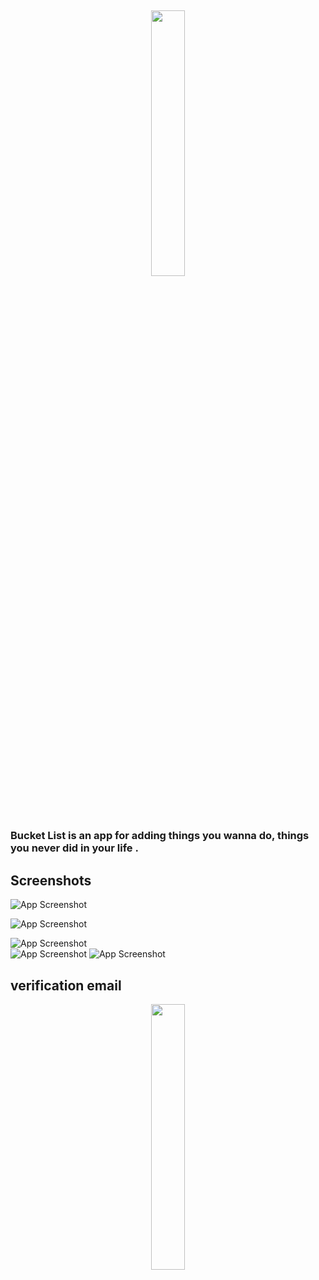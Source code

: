 


##
<p align="center" width="100%">
    <img width="33%" src="https://github.com/AmrAyman-G/Bucket-List/blob/Edite/App%20Screenshots/Buckit%20List.png">
</p>

<h3>Bucket List is an app for adding things you wanna do, things you never did in your life .</h3>

##

## Screenshots

   
   ![App Screenshot](https://github.com/AmrAyman-G/Bucket-List/blob/Edite/App%20Screenshots/Simulator%20Screen%20Shot%20-%20iPhone%2011%20-%202022-07-07%20at%2016.13.57.png)
  
   ![App Screenshot](https://github.com/AmrAyman-G/Bucket-List/blob/Edite/App%20Screenshots/Simulator%20Screen%20Shot%20-%20iPhone%2011%20-%202022-07-07%20at%2016.14.11.png)

 ![App Screenshot](https://github.com/AmrAyman-G/Bucket-List/blob/Edite/App%20Screenshots/Simulator%20Screen%20Shot%20-%20iPhone%2011%20-%202022-07-07%20at%2016.15.26.png)
 <br>
  ![App Screenshot](https://github.com/AmrAyman-G/Bucket-List/blob/Edite/App%20Screenshots/Simulator%20Screen%20Shot%20-%20iPhone%2011%20-%202022-07-07%20at%2016.15.31.png)
  ![App Screenshot](https://github.com/AmrAyman-G/Bucket-List/blob/Edite/App%20Screenshots/Simulator%20Screen%20Shot%20-%20iPhone%2011%20-%202022-07-07%20at%2016.15.31.png)

##
## verification email

<p align="center" width="100%">
    <img width="33%" src="https://github.com/AmrAyman-G/Bucket-List/blob/Edite/App%20Screenshots/email.jpeg">
</p>

